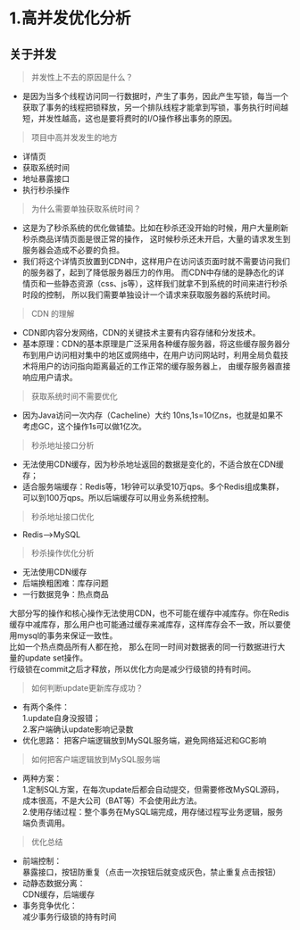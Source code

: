 # 1.高并发优化分析
## 关于并发
>并发性上不去的原因是什么？
* 是因为当多个线程访问同一行数据时，产生了事务，因此产生写锁，每当一个获取了事务的线程把锁释放，另一个排队线程才能拿到写锁，事务执行时间越短，并发性越高，这也是要将费时的I/O操作移出事务的原因。

>项目中高并发发生的地方
* 详情页
* 获取系统时间
* 地址暴露接口
* 执行秒杀操作

>为什么需要单独获取系统时间？
* 这是为了秒杀系统的优化做铺垫。比如在秒杀还没开始的时候，用户大量刷新秒杀商品详情页面是很正常的操作，
这时候秒杀还未开启，大量的请求发生到服务器会造成不必要的负担。
* 我们将这个详情页放置到CDN中，这样用户在访问该页面时就不需要访问我们的服务器了，起到了降低服务器压力的作用。
而CDN中存储的是静态化的详情页和一些静态资源（css、js等），这样我们就拿不到系统的时间来进行秒杀时段的控制，
所以我们需要单独设计一个请求来获取服务器的系统时间。

>CDN 的理解
* CDN即内容分发网络，CDN的关键技术主要有内容存储和分发技术。
* 基本原理：CDN的基本原理是广泛采用各种缓存服务器，将这些缓存服务器分布到用户访问相对集中的地区或网络中，在用户访问网站时，利用全局负载技术将用户的访问指向距离最近的工作正常的缓存服务器上，
由缓存服务器直接响应用户请求。

>获取系统时间不需要优化
* 因为Java访问一次内存（Cacheline）大约 10ns,1s=10亿ns，也就是如果不考虑GC，这个操作1s可以做1亿次。

>秒杀地址接口分析
* 无法使用CDN缓存，因为秒杀地址返回的数据是变化的，不适合放在CDN缓存；
* 适合服务端缓存：Redis等，1秒钟可以承受10万qps。多个Redis组成集群，可以到100万qps。所以后端缓存可以用业务系统控制。

>秒杀地址接口优化
* Redis——>MySQL

>秒杀操作优化分析
* 无法使用CDN缓存
* 后端换粗困难：库存问题
* 一行数据竞争：热点商品

大部分写的操作和核心操作无法使用CDN，也不可能在缓存中减库存。你在Redis缓存中减库存，那么用户也可能通过缓存来减库存，这样库存会不一致，所以要使用mysql的事务来保证一致性。<br>
比如一个热点商品所有人都在抢， 那么在同一时间对数据表的同一行数据进行大量的update set操作。<br>
行级锁在commit之后才释放，所以优化方向是减少行级锁的持有时间。

>如何判断update更新库存成功？
* 有两个条件：<br>
     1.update自身没报错；<br>
     2.客户端确认update影响记录数<br>
* 优化思路：
把客户端逻辑放到MySQL服务端，避免网络延迟和GC影响

>如何把客户端逻辑放到MySQL服务端
- 两种方案：<br>
1.定制SQL方案，在每次update后都会自动提交，但需要修改MySQL源码，成本很高，不是大公司（BAT等）不会使用此方法。<br>
2.使用存储过程：整个事务在MySQL端完成，用存储过程写业务逻辑，服务端负责调用。
  
>优化总结
* 前端控制：<br>
暴露接口，按钮防重复（点击一次按钮后就变成灰色，禁止重复点击按钮）
* 动静态数据分离：<br>
CDN缓存，后端缓存
* 事务竞争优化：<br>
减少事务行级锁的持有时间



  







